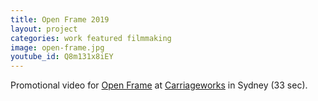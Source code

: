```yaml
---
title: Open Frame 2019
layout: project
categories: work featured filmmaking
image: open-frame.jpg
youtube_id: Q8m131x8iEY
---
```


Promotional video for [Open Frame] at [Carriageworks] in Sydney (33 sec).

[open frame]: https://openframe.room40.org/
[carriageworks]: https://carriageworks.com.au/events/room40-open-frame-2019/
